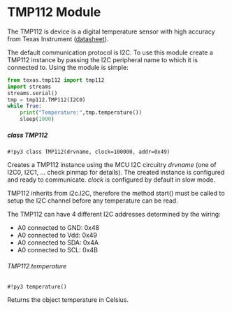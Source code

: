 # TMP112 Module

The TMP112 is device is a digital temperature sensor with high accuracy from Texas Instrument ([datasheet](http://www.ti.com/lit/ds/symlink/tmp112.pdf)).

The default communication protocol is I2C. To use this module create a TMP112 instance by passing the I2C peripheral name to which it is connected to. Using the module is simple:

```py
from texas.tmp112 import tmp112
import streams
streams.serial()
tmp = tmp112.TMP112(I2C0)
while True:
    print("Temperature:",tmp.temperature())
    sleep(1000)
```
##### class TMP112

```#!py3 class TMP112(drvname, clock=100000, addr=0x49)```

Creates a TMP112 instance using the MCU I2C circuitry *drvname* (one of I2C0, I2C1, … check pinmap for details).
The created instance is configured and ready to communicate. *clock* is configured by default in slow mode.

TMP112 inherits from i2c.I2C, therefore the method start() must be called to setup the I2C channel
before any temperature can be read.

The TMP112 can have 4 different I2C addresses determined by the wiring:


* A0 connected to GND: 0x48
* A0 connected to Vdd: 0x49
* A0 connected to SDA: 0x4A
* A0 connected to SCL: 0x4B

###### TMP112.temperature

```#!py3 temperature()```

Returns the object temperature in Celsius.
